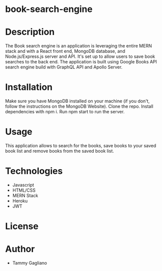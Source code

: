 # book-search-engine

# Description 

The Book search engine is an application is leveraging the entire MERN stack and with a React front end, MongoDB database, and Node.js/Express.js server and API. It's set up to allow users to save book searches to the back end. The application is built using Google Books API search engine build with GraphQL API and Apollo Server.

# Installation

Make sure you have MongoDB installed on your machine (if you don't, follow the instructions on the MongoDB Website). Clone the repo. Install dependencies with npm i. Run npm start to run the server.
# Usage 

This application allows to search for the books, save books to your saved book list and remove books from the saved book list.
# Technologies

* Javascript 
* HTML/CSS 
* MERN Stack
* Heroku
* JWT 

# License 

# Author

* Tammy Gagliano
